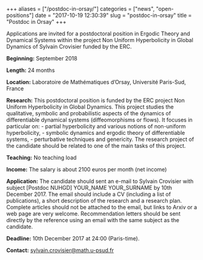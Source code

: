 +++
aliases = ["/postdoc-in-orsay/"]
categories = ["news", "open-positions"]
date = "2017-10-19 12:30:39"
slug = "postdoc-in-orsay"
title = "Postdoc in Orsay"
+++



Applications are invited for a postdoctoral position in Ergodic Theory
and Dynamical Systems within the project Non Uniform Hyperbolicity in
Global Dynamics of Sylvain Crovisier funded by the ERC.

**Beginning:** September 2018

**Length:** 24 months

**Location:** Laboratoire de Mathématiques d’Orsay, Université
Paris-Sud, France

**Research:** This postdoctoral position is funded by the ERC project
Non Uniform Hyperbolicity in Global Dynamics. This project studies the
qualitative, symbolic and probabilistic aspects of the dynamics of
differentiable dynamical systems (diffeomorphisms or flows). It focuses
in particular on: - partial hyperbolicity and various notions of
non-uniform hyperbolicity, - symbolic dynamics and ergodic theory of
differentiable systems, - perturbative techniques and genericity. The
research project of the candidate should be related to one of the main
tasks of this project.

**Teaching:** No teaching load

**Income:** The salary is about 2100 euros per month (net income)

**Application:** The candidate should sent an e-mail to Sylvain
Crovisier with subject \[Postdoc NUHGD\] YOUR\_NAME YOUR\_SURNAME by
10th December 2017. The email should include a CV (including a list of
publications), a short description of the research and a research plan.
Complete articles should not be attached to the email, but links to
Arxiv or a web page are very welcome. Recommendation letters should be
sent directly by the reference using an email with the same subject as
the candidate.

**Deadline:** 10th December 2017 at 24:00 (Paris-time).

**Contact:** <sylvain.crovisier@math.u-psud.fr>


